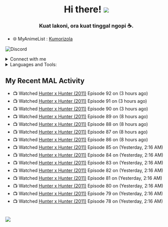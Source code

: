 <h1 align="center">Hi there! <img src="https://media.giphy.com/media/hvRJCLFzcasrR4ia7z/giphy.gif" width="25px"> </h1>
<h3 align="center">Kuat lakoni, ora kuat tinggal ngopi ☕.</h3>

- 🌐 MyAnimeList : [Kumorizola](https://myanimelist.net/animelist/Kumorizola)

![Discord](https://discord.c99.nl/widget/theme-3/761213268009943051.png)
<details>
      <summary>Connect with me</summary>
    <p align="left">
        <a href="https://www.facebook.com/kumori.hartley.1" target="blank"><img align="center"
                src="https://raw.githubusercontent.com/rahuldkjain/github-profile-readme-generator/master/src/images/icons/Social/facebook.svg"
                alt="kumori hartley" height="30" width="40" /></a>
        <a href="https://www.instagram.com/kumorizola/" target="blank"><img align="center"
                src="https://raw.githubusercontent.com/rahuldkjain/github-profile-readme-generator/master/src/images/icons/Social/instagram.svg"
                alt="kumorizola" height="30" width="40" /></a>
        <a href="https://discord.com" target="blank"><img align="center"
                src="https://raw.githubusercontent.com/rahuldkjain/github-profile-readme-generator/master/src/images/icons/Social/discord.svg"
                alt="Kumori#5882" height="30" width="40" /></a>
    </p>
</details>

<details>
    <summary align="left">Languages and Tools:</summary>
<p align="left">
      <a href="https://www.w3schools.com/css/" target="_blank">
        <img src="https://raw.githubusercontent.com/devicons/devicon/master/icons/css3/css3-original-wordmark.svg"
            alt="css3" width="40" height="40" /> </a> <a href="https://www.w3.org/html/" target="_blank"> <img
            src="https://raw.githubusercontent.com/devicons/devicon/master/icons/html5/html5-original-wordmark.svg"
            alt="html5" width="40" height="40" /> </a> <a href="https://www.java.com" target="_blank"> <img
            src="https://raw.githubusercontent.com/devicons/devicon/master/icons/java/java-original.svg" alt="java"
            width="40" height="40" /> </a> <a href="https://developer.mozilla.org/en-US/docs/Web/JavaScript"
            target="_blank"> <img
            src="https://raw.githubusercontent.com/devicons/devicon/master/icons/javascript/javascript-original.svg"
            alt="javascript" width="40" height="40" /> </a> <a href="https://nodejs.org" target="_blank"> <img
            src="https://raw.githubusercontent.com/devicons/devicon/master/icons/nodejs/nodejs-original-wordmark.svg"
            alt="nodejs" width="40" height="40" /> </a> <a href="https://www.python.org" target="_blank"> <img
            src="https://raw.githubusercontent.com/devicons/devicon/master/icons/python/python-original.svg"
            alt="python" width="40" height="40" /> </a> <a href="https://www.typescriptlang.org/" target="_blank"> <img
            src="https://raw.githubusercontent.com/devicons/devicon/master/icons/typescript/typescript-original.svg" 
            alt="typescript" width="40" height="40" /> </a> <a href="https://www.photoshop.com/en" target="_blank"> <img
            src="https://upload.wikimedia.org/wikipedia/commons/a/af/Adobe_Photoshop_CC_icon.svg" alt="photoshop" width="40" height="40"/> </a>
            <a href="https://www.adobe.com/products/premiere.html" target="_blank"> <img
            src="https://upload.wikimedia.org/wikipedia/commons/4/40/Adobe_Premiere_Pro_CC_icon.svg" alt="Premiere pro" width="40" height="40"/> </a>
            <a href="https://www.adobe.com/in/products/illustrator.html" target="_blank"> <img 
            src="https://upload.wikimedia.org/wikipedia/commons/f/fb/Adobe_Illustrator_CC_icon.svg" alt="illustrator" width="40" height="40"/> </a>
      
 </details>
 
 <h2> My Recent MAL Activity</h2>
<!-- MAL_ACTIVITY:start -->

- 📺 Watched [Hunter x Hunter (2011)](https://MyAnimeList.net/anime.php?id=11061) Episode 92 on (3 hours ago)
- 📺 Watched [Hunter x Hunter (2011)](https://MyAnimeList.net/anime.php?id=11061) Episode 91 on (3 hours ago)
- 📺 Watched [Hunter x Hunter (2011)](https://MyAnimeList.net/anime.php?id=11061) Episode 90 on (3 hours ago)
- 📺 Watched [Hunter x Hunter (2011)](https://MyAnimeList.net/anime.php?id=11061) Episode 89 on (8 hours ago)
- 📺 Watched [Hunter x Hunter (2011)](https://MyAnimeList.net/anime.php?id=11061) Episode 88 on (8 hours ago)
- 📺 Watched [Hunter x Hunter (2011)](https://MyAnimeList.net/anime.php?id=11061) Episode 87 on (8 hours ago)
- 📺 Watched [Hunter x Hunter (2011)](https://MyAnimeList.net/anime.php?id=11061) Episode 86 on (8 hours ago)
- 📺 Watched [Hunter x Hunter (2011)](https://MyAnimeList.net/anime.php?id=11061) Episode 85 on (Yesterday, 2:16 AM)
- 📺 Watched [Hunter x Hunter (2011)](https://MyAnimeList.net/anime.php?id=11061) Episode 84 on (Yesterday, 2:16 AM)
- 📺 Watched [Hunter x Hunter (2011)](https://MyAnimeList.net/anime.php?id=11061) Episode 83 on (Yesterday, 2:16 AM)
- 📺 Watched [Hunter x Hunter (2011)](https://MyAnimeList.net/anime.php?id=11061) Episode 82 on (Yesterday, 2:16 AM)
- 📺 Watched [Hunter x Hunter (2011)](https://MyAnimeList.net/anime.php?id=11061) Episode 81 on (Yesterday, 2:16 AM)
- 📺 Watched [Hunter x Hunter (2011)](https://MyAnimeList.net/anime.php?id=11061) Episode 80 on (Yesterday, 2:16 AM)
- 📺 Watched [Hunter x Hunter (2011)](https://MyAnimeList.net/anime.php?id=11061) Episode 79 on (Yesterday, 2:16 AM)
- 📺 Watched [Hunter x Hunter (2011)](https://MyAnimeList.net/anime.php?id=11061) Episode 78 on (Yesterday, 2:16 AM)

<!-- MAL_ACTIVITY:end -->

  
<h2 align="left"> <img src="https://media.discordapp.net/attachments/918405470073520168/919220018355523584/ezgif.com-gif-maker_1.gif">
